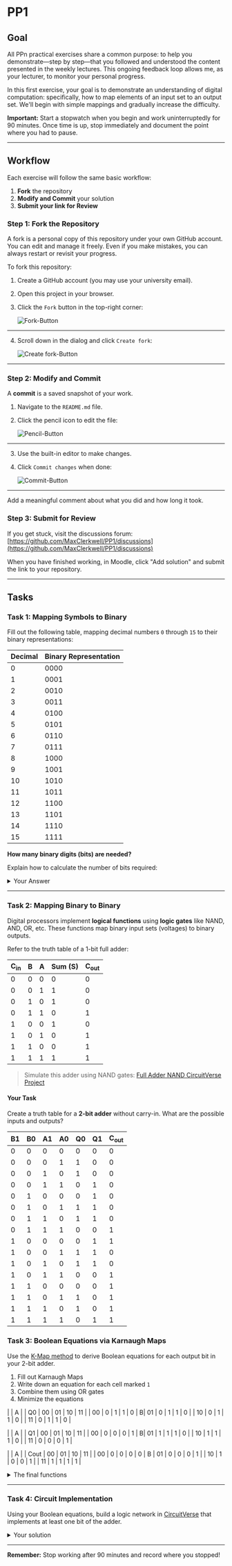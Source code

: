 # PP1

## Goal
All PPn practical exercises share a common purpose: to help you demonstrate—step by step—that you followed and understood the content presented in the weekly lectures. This ongoing feedback loop allows me, as your lecturer, to monitor your personal progress.

In this first exercise, your goal is to demonstrate an understanding of digital computation: specifically, how to map elements of an input set to an output set. We'll begin with simple mappings and gradually increase the difficulty.

**Important:** Start a stopwatch when you begin and work uninterruptedly for 90 minutes. Once time is up, stop immediately and document the point where you had to pause.

---

## Workflow
Each exercise will follow the same basic workflow:

1. **Fork** the repository
2. **Modify and Commit** your solution
3. **Submit your link for Review**

### Step 1: Fork the Repository
A fork is a personal copy of this repository under your own GitHub account. You can edit and manage it freely. Even if you make mistakes, you can always restart or revisit your progress.

To fork this repository:

1. Create a GitHub account (you may use your university email).
2. Open this project in your browser.
3. Click the `Fork` button in the top-right corner:

   ![Fork-Button](./assets/fork.png)

---

4. Scroll down in the dialog and click `Create fork`:

   ![Create fork-Button](./assets/create_fork.png)

---

### Step 2: Modify and Commit
A **commit** is a saved snapshot of your work.

1. Navigate to the `README.md` file.
2. Click the pencil icon to edit the file:

   ![Pencil-Button](./assets/pencil.png)

---

3. Use the built-in editor to make changes.
4. Click `Commit changes` when done:

   ![Commit-Button](./assets/commit_button.png)

---

Add a meaningful comment about what you did and how long it took.

### Step 3: Submit for Review
If you get stuck, visit the discussions forum:
[https://github.com/MaxClerkwell/PP1/discussions](https://github.com/MaxClerkwell/PP1/discussions)

When you have finished working, in Moodle, click "Add solution" and submit the link to your repository.

---

## Tasks

### Task 1: Mapping Symbols to Binary
Fill out the following table, mapping decimal numbers `0` through `15` to their binary representations:

| Decimal | Binary Representation |
|---------|------------------------|
| 0       | 0000                   |
| 1       | 0001                   |
| 2       | 0010                   |
| 3       | 0011                   |
| 4       | 0100                   |
| 5       | 0101                   |
| 6       | 0110                   |
| 7       | 0111                   |
| 8       | 1000                   |
| 9       | 1001                   |
| 10      | 1010                   |
| 11      | 1011                   |
| 12      | 1100                   |
| 13      | 1101                   |
| 14      | 1110                   |
| 15      | 1111                   |

**How many binary digits (bits) are needed?**

Explain how to calculate the number of bits required:
<details>
<summary>Your Answer</summary>
Erase this text and write your answer here!
</details>

---

### Task 2: Mapping Binary to Binary
Digital processors implement **logical functions** using **logic gates** like NAND, AND, OR, etc.
These functions map binary input sets (voltages) to binary outputs.

Refer to the truth table of a 1-bit full adder:

| C<sub>in</sub> | B | A | Sum (S) | C<sub>out</sub> |
|----------------|---|---|---------|-----------------|
| 0              | 0 | 0 | 0       | 0               |
| 0              | 0 | 1 | 1       | 0               |
| 0              | 1 | 0 | 1       | 0               |
| 0              | 1 | 1 | 0       | 1               |
| 1              | 0 | 0 | 1       | 0               |
| 1              | 0 | 1 | 0       | 1               |
| 1              | 1 | 0 | 0       | 1               |
| 1              | 1 | 1 | 1       | 1               |

> Simulate this adder using NAND gates:
[Full Adder NAND CircuitVerse Project](https://circuitverse.org/users/305021/projects/full-adder-nand-990621f6-993b-4676-a1b5-2a31aae451ce)

#### Your Task
Create a truth table for a **2-bit adder** without carry-in. What are the possible inputs and outputs?

| B1 | B0 | A1 | A0 | Q0 | Q1 | C<sub>out</sub> |
|----|----|----|----|----|----|-----------------|
| 0  | 0  | 0  | 0  | 0  | 0  |     0           |
| 0  | 0  | 0  | 1  | 1  | 0  |     0           |
| 0  | 0  | 1  | 0  | 1  | 0  |     0           |
| 0  | 0  | 1  | 1  | 0  | 1  |     0           |
| 0  | 1  | 0  | 0  | 0  | 1  |     0           |
| 0  | 1  | 0  | 1  | 1  | 1  |     0           |
| 0  | 1  | 1  | 0  | 1  | 1  |     0           |
| 0  | 1  | 1  | 1  | 0  | 0  |     1           |
| 1  | 0  | 0  | 0  | 0  | 1  |     1           |
| 1  | 0  | 0  | 1  | 1  | 1  |     0           |
| 1  | 0  | 1  | 0  | 1  | 1  |     0           |
| 1  | 0  | 1  | 1  | 0  | 0  |     1           |
| 1  | 1  | 0  | 0  | 0  | 0  |     1           |
| 1  | 1  | 0  | 1  | 1  | 0  |     1           |
| 1  | 1  | 1  | 0  | 1  | 0  |     1           |
| 1  | 1  | 1  | 1  | 0  | 1  |     1           |
### Task 3: Boolean Equations via Karnaugh Maps
Use the [K-Map method](https://github.com/STEMgraph/4b957490-badf-4264-b9f2-1b5aa370f36e) to derive Boolean equations for each output bit in your 2-bit adder.

1. Fill out Karnaugh Maps
2. Write down an equation for each cell marked `1`
3. Combine them using OR gates
4. Minimize the equations

  |    |         A         |
  | Q0 | 00 | 01 | 10 | 11 |
  | 00 | 0  | 1  | 1  | 0  |
 B| 01 | 0  | 1  | 1  | 0  |
  | 10 | 0  | 1  | 1  | 0  | 
  | 11 | 0  | 1  | 1  | 0  |

  |    |         A         |
  | Q1 | 00 | 01 | 10 | 11 |
  | 00 | 0  | 0  | 0  | 1  |
 B| 01 | 1  | 1  | 1  | 0  |
  | 10 | 1  | 1  | 1  | 0  | 
  | 11 | 0  | 0  | 0  | 1  |


   |      |         A         |
   | Cout | 00 | 01 | 10 | 11 |
   | 00   | 0  | 0  | 0  | 0  |
 B | 01   | 0  | 0  | 0  | 1  |
   | 10   | 1  | 0  | 0  | 1  | 
   | 11   | 1  | 1  | 1  | 1  |
  
<details>
<summary>The final functions</summary>

Q<sub>0</sub> = (A=01 oder A=10)

Q<sub>1</sub> = ((B=01 oder B=10) UND NICHT A=11) ODER (A=11 UND (B=00 ODER B=11))

C<sub>out</sub> = B=11 ODER (A=11 UND NICHT B=00)
</details>

---

### Task 4: Circuit Implementation
Using your Boolean equations, build a logic network in [CircuitVerse](https://circuitverse.org) that implements at least one bit of the adder.

<details>
<summary>Your solution</summary>
A share link to your solution goes here: <a href=".................">Link!</a>
</details>

---

**Remember:** Stop working after 90 minutes and record where you stopped!

